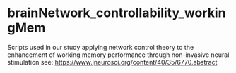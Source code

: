 # brainNetwork_controllability_workingMem

Scripts used in our study applying network control theory to the enhancement of working memory performance through non-invasive neural stimulation
see: https://www.jneurosci.org/content/40/35/6770.abstract
